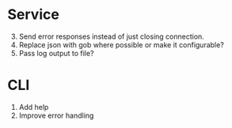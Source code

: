 # Service

3. Send error responses instead of just closing connection.
5. Replace json with gob where possible or make it configurable?
6. Pass log output to file?

# CLI

1. Add help
2. Improve error handling
